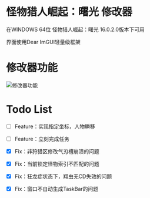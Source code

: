 # 怪物猎人崛起：曙光 修改器

在WINDOWS 64位 怪物猎人崛起：曙光 16.0.2.0版本下可用

界面使用Dear ImGUI轻量级框架

# 修改器功能
![修改器功能](https://cdn.jsdelivr.net/gh/VaneLord67/blog-img/20240424234347.png)

# Todo List

- [ ] Feature：实现指定坐标，人物瞬移
- [ ] Feature：立刻完成任务
- [x] Fix：非狩猎区修改气刃槽崩溃的问题
- [x] Fix：当前锁定怪物索引不匹配的问题
- [x] Fix：狂龙症状态下，翔虫无CD失效的问题
- [x] Fix：窗口不自动生成TaskBar的问题

